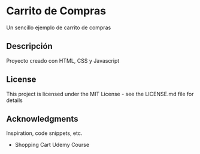 # Carrito de Compras

Un sencillo ejemplo de carrito de compras

## Descripción

Proyecto creado con HTML, CSS y Javascript

## License

This project is licensed under the MIT License - see the LICENSE.md file for details

## Acknowledgments

Inspiration, code snippets, etc.
* Shopping Cart Udemy Course
